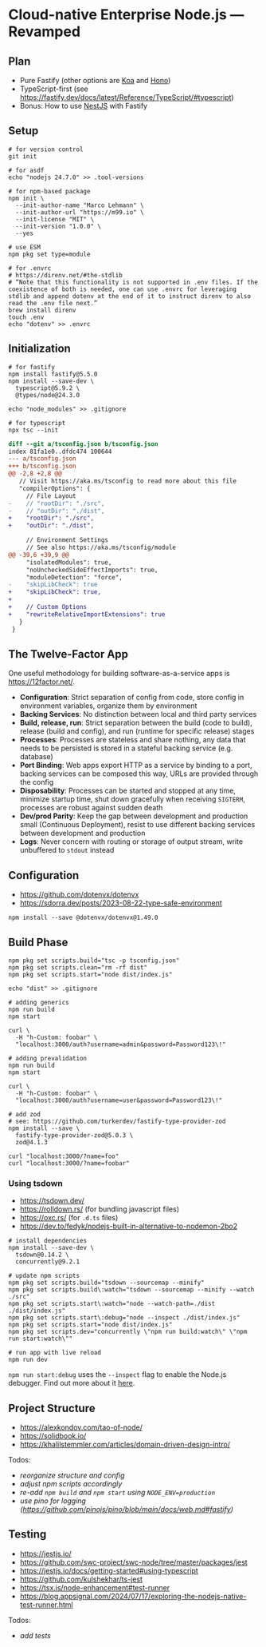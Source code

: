 # Cloud-native Enterprise Node.js — Revamped

## Plan

- Pure Fastify (other options are [Koa](https://koajs.com/) and [Hono](https://hono.dev/))
- TypeScript-first (see <https://fastify.dev/docs/latest/Reference/TypeScript/#typescript>)
- Bonus: How to use [NestJS](https://nestjs.com/) with Fastify

## Setup

```shell
# for version control
git init

# for asdf
echo "nodejs 24.7.0" >> .tool-versions

# for npm-based package
npm init \
  --init-author-name "Marco Lehmann" \
  --init-author-url "https://m99.io" \
  --init-license "MIT" \
  --init-version "1.0.0" \
  --yes

# use ESM
npm pkg set type=module

# for .envrc
# https://direnv.net/#the-stdlib
# “Note that this functionality is not supported in .env files. If the coexistence of both is needed, one can use .envrc for leveraging stdlib and append dotenv at the end of it to instruct direnv to also read the .env file next.”
brew install direnv
touch .env
echo "dotenv" >> .envrc
```

## Initialization

```shell
# for fastify
npm install fastify@5.5.0
npm install --save-dev \
  typescript@5.9.2 \
  @types/node@24.3.0

echo "node_modules" >> .gitignore

# for typescript
npx tsc --init
```

```diff
diff --git a/tsconfig.json b/tsconfig.json
index 81fa1e0..dfdc474 100644
--- a/tsconfig.json
+++ b/tsconfig.json
@@ -2,8 +2,8 @@
   // Visit https://aka.ms/tsconfig to read more about this file
   "compilerOptions": {
     // File Layout
-    // "rootDir": "./src",
-    // "outDir": "./dist",
+    "rootDir": "./src",
+    "outDir": "./dist",

     // Environment Settings
     // See also https://aka.ms/tsconfig/module
@@ -39,6 +39,9 @@
     "isolatedModules": true,
     "noUncheckedSideEffectImports": true,
     "moduleDetection": "force",
-    "skipLibCheck": true
+    "skipLibCheck": true,
+
+    // Custom Options
+    "rewriteRelativeImportExtensions": true
   }
 }
```

## The Twelve-Factor App

One useful methodology for building software-as-a-service apps is <https://12factor.net/>.

- **Configuration**: Strict separation of config from code, store config in environment variables, organize them by environment
- **Backing Services**: No distinction between local and third party services
- **Build, release, run**: Strict separation between the build (code to build), release (build and config), and run (runtime for specific release) stages
- **Processes**: Processes are stateless and share nothing, any data that needs to be persisted is stored in a stateful backing service (e.g. database)
- **Port Binding**: Web apps export HTTP as a service by binding to a port, backing services can be composed this way, URLs are provided through the config
- **Disposability**: Processes can be started and stopped at any time, minimize startup time, shut down gracefully when receiving `SIGTERM`, processes are robust against sudden death
- **Dev/prod Parity**: Keep the gap between development and production small (Continuous Deployment), resist to use different backing services between development and production
- **Logs**: Never concern with routing or storage of output stream, write unbuffered to `stdout` instead

## Configuration

- <https://github.com/dotenvx/dotenvx>
- <https://sdorra.dev/posts/2023-08-22-type-safe-environment>

```shell
npm install --save @dotenvx/dotenvx@1.49.0
```

## Build Phase

```shell
npm pkg set scripts.build="tsc -p tsconfig.json"
npm pkg set scripts.clean="rm -rf dist"
npm pkg set scripts.start="node dist/index.js"

echo "dist" >> .gitignore

# adding generics
npm run build
npm start

curl \
  -H "h-Custom: foobar" \
  "localhost:3000/auth?username=admin&password=Password123\!"

# adding prevalidation
npm run build
npm start

curl \
  -H "h-Custom: foobar" \
  "localhost:3000/auth?username=user&password=Password123\!"

# add zod
# see: https://github.com/turkerdev/fastify-type-provider-zod
npm install --save \
  fastify-type-provider-zod@5.0.3 \
  zod@4.1.3

curl "localhost:3000/?name=foo"
curl "localhost:3000/?name=foobar"
```

### Using tsdown

- <https://tsdown.dev/>
- <https://rolldown.rs/> (for bundling javascript files)
- <https://oxc.rs/> (for `.d.ts` files)
- <https://dev.to/fedyk/nodejs-built-in-alternative-to-nodemon-2bo2>

```shell
# install dependencies
npm install --save-dev \
  tsdown@0.14.2 \
  concurrently@9.2.1

# update npm scripts
npm pkg set scripts.build="tsdown --sourcemap --minify"
npm pkg set scripts.build\:watch="tsdown --sourcemap --minify --watch ./src"
npm pkg set scripts.start\:watch="node --watch-path=./dist ./dist/index.js"
npm pkg set scripts.start\:debug="node --inspect ./dist/index.js"
npm pkg set scripts.start="node dist/index.js"
npm pkg set scripts.dev="concurrently \"npm run build:watch\" \"npm run start:watch\""

# run app with live reload
npm run dev
```

`npm run start:debug` uses the `--inspect` flag to enable the Node.js debugger. Find out more about it [here](https://nodejs.org/en/learn/getting-started/debugging).

## Project Structure

- <https://alexkondov.com/tao-of-node/>
- <https://solidbook.io/>
- <https://khalilstemmler.com/articles/domain-driven-design-intro/>

Todos:

- _reorganize structure and config_
- _adjust npm scripts accordingly_
- _re-add `npm build` and `npm start` using `NODE_ENV=production`_
- _use pino for logging (https://github.com/pinojs/pino/blob/main/docs/web.md#fastify)_

## Testing

- <https://jestjs.io/>
- <https://github.com/swc-project/swc-node/tree/master/packages/jest>
- <https://jestjs.io/docs/getting-started#using-typescript>
- <https://github.com/kulshekhar/ts-jest>
- <https://tsx.is/node-enhancement#test-runner>
- <https://blog.appsignal.com/2024/07/17/exploring-the-nodejs-native-test-runner.html>

Todos:

- _add tests_

